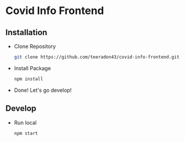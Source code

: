 # Covid Info Frontend
## Installation
- Clone Repository
  ``` bash
  git clone https://github.com/teeradon43/covid-info-frontend.git
  ```
- Install Package
  ``` bash
  npm install
  ```
- Done! Let's go develop!

## Develop
- Run local
  ``` bash
  npm start
  ```
